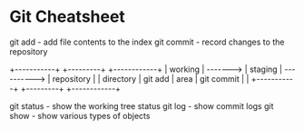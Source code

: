 Git Cheatsheet
==============

git add     - add file contents to the index
git commit  - record changes to the repository

 +-----------+          +---------+             +------------+
 |  working  | -------> | staging | ----------> | repository |
 | directory | git add  |  area   | git commit  |            |
 +-----------+          +---------+             +------------+

git status  - show the working tree status
git log     - show commit logs
git show    - show various types of objects
